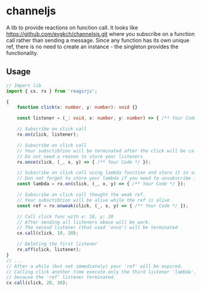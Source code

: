 # channeljs
A lib to provide reactions on function call.
It looks like https://github.com/evgkch/channelsjs.git where you subscribe on a function call rather than sending a message.
Since any function has its own unique ref, there is no need to create an instance - the singleton provides the functionality.

## Usage
```typescript
// Import lib
import { cx, rx } from 'reagirjs';

{
    function click(x: number, y: number): void {}

    const listener = (_: void, x: number, y: number) => { /** Your Code */ }

    // Subscribe on click call
    rx.on(click, listener);

    // Subscribe on click call
    // Your subsctibtion will be terminated after the click will be called.
    // Do not need a reason to store your listeners
    rx.once(click, (_, x, y) => { /** Your Code */ });

    // Subscribe on click call using lambda function and store it in some var
    // Don not forget to store your lambda if you need to unsubscribe it
    const lambda = rx.on(click, (_, x, y) => { /** Your Code */ });

    // Subscribe on click call thought the weak ref.
    // Your subsctibtion will be alive while the ref is alive
    const ref = rx.onweak(click, (_, x, y) => { /** Your Code */ });

    // Call click func with x: 10, y: 20
    // After sending all listeners above will be work.
    // The second listener (that used 'once') will be terminated
    cx.call(click, 10, 20);

    // Deleting the first listener
    rx.off(click, listener);
}
// ...
// After a while (but not immediately) your 'ref' will be expired.
// Calling click another time execute only the third listener 'lambda',
// because the 'ref' listener terminated.
cx.call(click, 20, 30);
```
